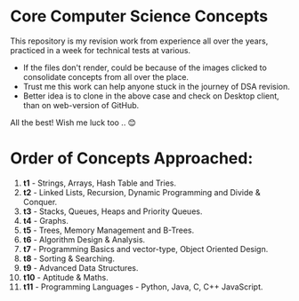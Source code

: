 # Core Computer Science Concepts
This repository is my revision work from experience all over the years, practiced in a week for technical tests at various.
- If the files don't render, could be because of the images clicked to consolidate concepts from all over the place.
- Trust me this work can help anyone stuck in the journey of DSA revision.
- Better idea is to clone in the above case and check on Desktop client, than on web-version of GitHub.

All the best! Wish me luck too .. 😊

# Order of Concepts Approached: 
1. **t1** - Strings, Arrays, Hash Table and Tries.
2. **t2** - Linked Lists, Recursion, Dynamic Programming and Divide & Conquer.
3. **t3** - Stacks, Queues, Heaps and Priority Queues.
4. **t4** - Graphs.
5. **t5** - Trees, Memory Management and B-Trees.
6. **t6** - Algorithm Design & Analysis.
7. **t7** - Programming Basics and vector-type, Object Oriented Design.
8. **t8** - Sorting & Searching.
9. **t9** - Advanced Data Structures.
10. **t10** - Aptitude & Maths.
11. **t11** - Programming Languages - Python, Java, C, C++ JavaScript.
